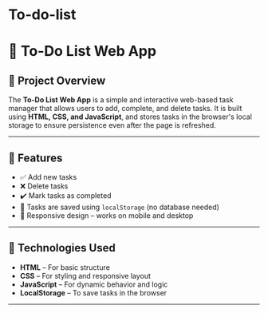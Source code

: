 # To-do-list
# 📝 To-Do List Web App

## 📌 Project Overview
The **To-Do List Web App** is a simple and interactive web-based task manager that allows users to add, complete, and delete tasks. It is built using **HTML, CSS, and JavaScript**, and stores tasks in the browser's local storage to ensure persistence even after the page is refreshed.

---

## 🚀 Features
- ✅ Add new tasks
- ❌ Delete tasks
- ✔️ Mark tasks as completed
- 💾 Tasks are saved using `localStorage` (no database needed)
- 📱 Responsive design – works on mobile and desktop

---

## 🔧 Technologies Used
- **HTML** – For basic structure  
- **CSS** – For styling and responsive layout  
- **JavaScript** – For dynamic behavior and logic  
- **LocalStorage** – To save tasks in the browser

---
